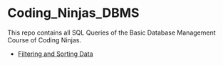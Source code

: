 # Coding_Ninjas_DBMS
This repo contains all SQL Queries of the Basic Database Management Course of Coding Ninjas.

- [Filtering and Sorting Data](./filteringandsortingdata)
